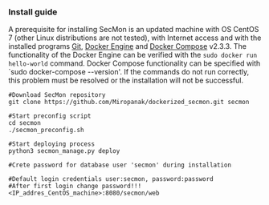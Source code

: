 ### Install guide

A prerequisite for installing SecMon is an updated machine with OS CentOS 7 (other Linux distributions are not tested), with Internet access and with the installed programs [Git](https://github.com/), [Docker Engine](https://docs.docker.com/engine/install/) and [Docker Compose](https://docs.docker.com/compose/install/) v2.3.3. The functionality of the Docker Engine can be verified with the `sudo docker run hello-world` command. Docker Compose functionality can be specified with `sudo docker-compose --version'. If the commands do not run correctly, this problem must be resolved or the installation will not be successful.

```
#Download SecMon repository
git clone https://github.com/Miropanak/dockerized_secmon.git secmon

#Start preconfig script
cd secmon
./secmon_preconfig.sh

#Start deploying process
python3 secmon_manage.py deploy

#Crete password for database user 'secmon' during installation

#Default login credentials user:secmon, password:password
#After first login change password!!!
<IP_addres_CentOS_machine>:8080/secmon/web
```

